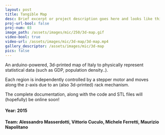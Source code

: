 ```yaml
---
layout: post
title: Tangible Map
desc: Brief excerpt or project description goes here and looks like this
proj-url-bool: false
proj-num: 03
image_path: /assets/images/mic/250/3d-map.gif
video-bool: true
video-url: /assets/images/mic/3d-map/3d-map.mp4
gallery_descriptor: /assets/images/mic/3d-map
pics: false
---
```


An arduino-powered, 3d-printed map of Italy to physically represent statistical data (such as GDP, population density..).

Each region is independently controlled by a stepper motor and moves along the z-axis due to an (also 3d-printed) rack mechanism.

The complete documentation, along with the code and STL files will (hopefully) be online soon!


#### **Year**: 2015
#### **Team**: Alessandro Masserdotti, Vittorio Cuculo, Michele Ferretti, Maurizio Napolitano
